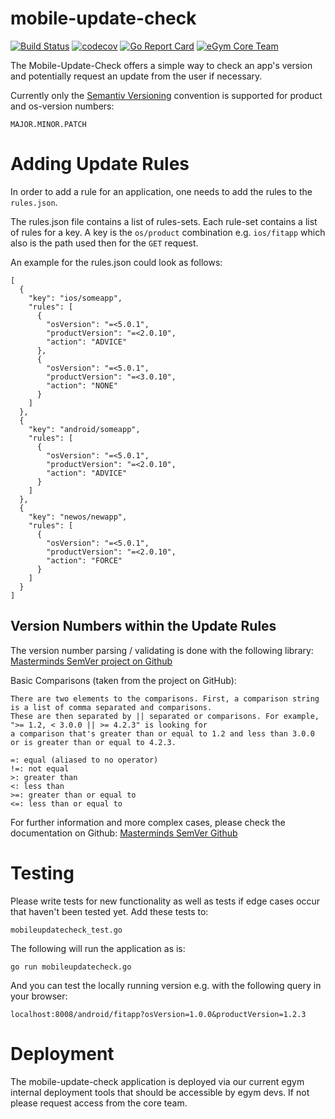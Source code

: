 # mobile-update-check

[![Build Status](https://travis-ci.org/egymgmbh/mobile-update-check.svg?branch=master)](https://travis-ci.org/egymgmbh/mobile-update-check)
[![codecov](https://codecov.io/gh/egymgmbh/mobile-update-check/branch/master/graph/badge.svg)](https://codecov.io/gh/egymgmbh/mobile-update-check)
[![Go Report Card](https://goreportcard.com/badge/github.com/egymgmbh/mobile-update-check)](https://goreportcard.com/report/github.com/egymgmbh/mobile-update-check)
[![eGym Core Team](https://img.shields.io/badge/eGym-Core%20Team-orange.svg)](https://www.egym.com/)

The Mobile-Update-Check offers a simple way to check an app's version and
potentially request an update from the user if necessary.

Currently only the [Semantiv Versioning](https://semver.org/) convention is supported
for product and os-version numbers:
```
MAJOR.MINOR.PATCH
```

# Adding Update Rules
In order to add a rule for an application, one needs to add the rules to the `rules.json`.

The rules.json file contains a list of rules-sets. Each rule-set contains a list of rules for a key.
A key is the `os/product` combination e.g. `ios/fitapp` which also is the path used then for the `GET` request.

An example for the rules.json could look as follows:

```
[
  {
    "key": "ios/someapp",
    "rules": [
      {
        "osVersion": "=<5.0.1",
        "productVersion": "=<2.0.10",
        "action": "ADVICE"
      },
      {
        "osVersion": "=<5.0.1",
        "productVersion": "=<3.0.10",
        "action": "NONE"
      }
    ]
  },
  {
    "key": "android/someapp",
    "rules": [
      {
        "osVersion": "=<5.0.1",
        "productVersion": "=<2.0.10",
        "action": "ADVICE"
      }
    ]
  },
  {
    "key": "newos/newapp",
    "rules": [
      {
        "osVersion": "=<5.0.1",
        "productVersion": "=<2.0.10",
        "action": "FORCE"
      }
    ]
  }
]
```

## Version Numbers within the Update Rules
The version number parsing / validating is done with the following library:
[Masterminds SemVer project on Github](https://github.com/Masterminds/semver)

Basic Comparisons (taken from the project on GitHub):

```
There are two elements to the comparisons. First, a comparison string is a list of comma separated and comparisons.
These are then separated by || separated or comparisons. For example, ">= 1.2, < 3.0.0 || >= 4.2.3" is looking for
a comparison that's greater than or equal to 1.2 and less than 3.0.0 or is greater than or equal to 4.2.3.

=: equal (aliased to no operator)
!=: not equal
>: greater than
<: less than
>=: greater than or equal to
<=: less than or equal to
```
For further information and more complex cases, please check the documentation on Github:
[Masterminds SemVer Github](https://github.com/Masterminds/semver)

# Testing
Please write tests for new functionality as well as tests if edge cases occur
that haven't been tested yet. Add these tests to:
```
mobileupdatecheck_test.go
```

The following will run the application as is:
```
go run mobileupdatecheck.go
```
And you can test the locally running version e.g. with the following query in your browser:
```
localhost:8008/android/fitapp?osVersion=1.0.0&productVersion=1.2.3
```

# Deployment
The mobile-update-check application is deployed via our current egym internal
deployment tools that should be accessible by egym devs. If not please request
access from the core team.
